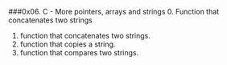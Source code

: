 ###0x06. C - More pointers, arrays and strings
0. Function that concatenates two strings
1. function that concatenates two strings.
2. function that copies a string.
3. function that compares two strings.
